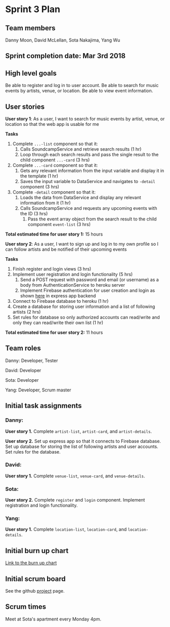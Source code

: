 # Sprint 3 Plan

## Team members
Danny Moon, David McLellan, Sota Nakajima, Yang Wu

## Sprint completion date: Mar 3rd 2018

## High level goals
Be able to register and log in to user account. Be able to search for music events by artists, venue, or location. Be able to view event information.

## User stories

**User story 1**: As a user, I want to search for music events by artist, venue, or location so that the web app is usable for me

**Tasks**
1. Complete ```...-list``` component so that it:
   1. Calls SoundcampService and retrieve search results (1 hr)
   2. Loop through each search results and pass the single result to the child component ```...-card``` (3 hrs)
2. Complete ```...-card``` component so that it:
   1. Gets any relevant information from the input variable and display it in the template (1 hr)
   2. Saves the input variable to DataService and navigates to ```-detail``` component (3 hrs)
3. Complete ```-detail``` component so that it:
   1. Loads the data from DataService and display any relevant information from it (1 hr)
   2. Calls SoundcampService and requests any upcoming events with the ID (3 hrs)
      1. Pass the event array object from the search result to the child component ```event-list``` (3 hrs)

**Total estimated time for user story 1:** 15 hours


**User story 2**: As a user, I want to sign up and log in to my own profile so I can follow artists and be notified of their upcoming events

**Tasks**
1. Finish register and login views (3 hrs)
2. Implement user registration and login functionality (5 hrs)
   1. Send a POST request with password and email (or username) as a body from AuthenticationService to heroku server
   2. Implement Firebase authentication for user creation and login as shown [here](https://firebase.google.com/docs/auth/web/password-auth) in express app backend
3. Connect to Firebase database to heroku (1 hr)
4. Create a database for storing user information and a list of following artists (2 hrs)
5. Set rules for database so only authorized accounts can read/write and only they can read/write their own list (1 hr)

**Total estimated time for user story 2:** 11 hours

## Team roles

Danny: Developer, Tester

David: Developer

Sota: Developer

Yang: Developer, Scrum master

## Initial task assignments

### Danny:
**User story 1.** Complete ```artist-list```, ```artist-card```, and ```artist-details```.

**User story 2.** Set up express app so that it connects to Firebase database. Set up database for storing the list of following artists and user accounts. Set rules for the database.

### David:

**User story 1.** Complete ```venue-list```, ```venue-card```, and ```venue-details```.

### Sota:

**User story 2.** Complete ```register``` and ```login``` component. Implement registration and login functionality.

### Yang:

**User story 1.** Complete ```location-list```, ```location-card```, and ```location-details```.

## Initial burn up chart

[Link to the burn up chart](https://drive.google.com/open?id=1ua310rGsGIqH09MfcrmPfZvHzYbLW7tEDKGWAuVuPwI)

## Initial scrum board
See the github [project](https://github.com/wemoon1/soundcamp/projects/3?) page.

## Scrum times
Meet at Sota's apartment every Monday 4pm.
